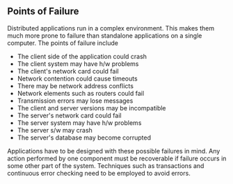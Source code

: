 ## Points of Failure

Distributed applications run in a complex environment. This makes them much more prone to failure than standalone applications on a single computer. The points of failure include

* The client side of the application could crash
* The client system may have h/w problems
* The client's network card could fail
* Network contention could cause timeouts
* There may be network address conflicts
* Network elements such as routers could fail
* Transmission errors may lose messages
* The client and server versions may be incompatible
* The server's network card could fail
* The server system may have h/w problems
* The server s/w may crash
* The server's database may become corrupted 

Applications have to be designed with these possible failures in mind. Any action performed by one component must be recoverable if failure occurs in some other part of the system. Techniques such as transactions and continuous error checking need to be employed to avoid errors. 